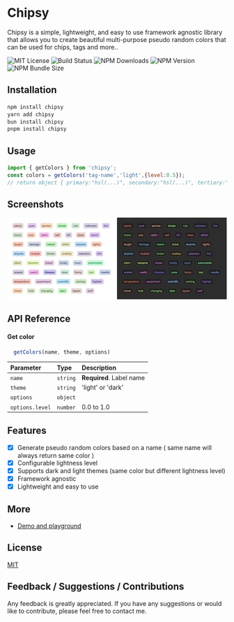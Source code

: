 # Chipsy

Chipsy is a simple, lightweight, and easy to use framework agnostic library that allows you to create beautiful multi-purpose pseudo random colors that can be used for chips, tags and more..

![MIT License](https://img.shields.io/github/license/lokesh-coder/chipsy)
![Build Status](https://img.shields.io/github/actions/workflow/status/lokesh-coder/chipsy/deploy.yaml)
![NPM Downloads](https://img.shields.io/npm/dm/chipsy)
![NPM Version](https://img.shields.io/npm/v/chipsy)
![NPM Bundle Size](https://img.shields.io/bundlephobia/minzip/chipsy)


## Installation

```bash
npm install chipsy
yarn add chipsy
bun install chipsy
pnpm install chipsy
```

## Usage

```javascript
import { getColors } from 'chipsy';
const colors = getColors('tag-name','light',{level:0.5});
// return object { primary:"hsl(...)", secondary:"hsl(...)", tertiary:"hsl(...)" }
```

## Screenshots

![Screenshot](https://raw.githubusercontent.com/lokesh-coder/chipsy/main/assets/images/screenshot.png)


## API Reference

#### Get color

```js
  getColors(name, theme, options)
```

| Parameter | Type     | Description                |
| :-------- | :------- | :------------------------- |
| `name` | `string` | **Required**. Label name |
| `theme` | `string` | 'light' or 'dark' |
| `options` | `object` |  |
| `options.level` | `number` | 0.0 to 1.0 |


## Features

- [x] Generate pseudo random colors based on a name ( same name will always return same color )
- [x] Configurable lightness level
- [x] Supports dark and light themes (same color but different lightness level)
- [x] Framework agnostic 
- [x] Lightweight and easy to use

## More
<!-- - [Homepage](lokesh-coder.github.io/chipsy/)
- [API Documentation](lokesh-coder.github.io/chipsy/docs) -->
- [Demo and playground](https://lokesh-coder.github.io/chipsy/)


## License

[MIT](https://choosealicense.com/licenses/mit/)


## Feedback / Suggestions / Contributions

Any feedback is greatly appreciated. If you have any suggestions or would like to contribute, please feel free to contact me.